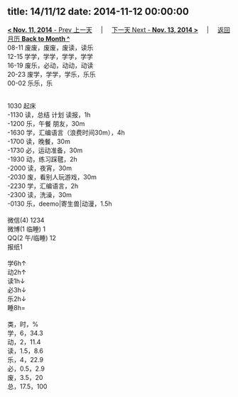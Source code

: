 title: 14/11/12
date: 2014-11-12 00:00:00
---
[**< Nov. 11, 2014** - Prev 上一天](/lifelogs/2014/11/d11.html) &nbsp; &nbsp; | &nbsp; &nbsp; [下一天 Next - **Nov. 13, 2014 >**](/lifelogs/2014/11/d13.html) &nbsp; &nbsp; |  &nbsp; &nbsp; [返回月历 **Back to Month ^**](/lifelogs/2014/11/index.html)
<br/>
08-11 废废，废废，废读，读乐<br/>12-15 学学，学学，学学，学学<br/>16-19 废乐，必动，动动，动读<br/>20-23 废学，学学，学乐，乐乐<br/>00-02 乐乐，乐<div><br/></div>1030 起床<br/>-1130 读，总结 计划 读报，1h<br/>-1200 乐，午餐 朋友，30m<br/>-1630 学，汇编语言（浪费时间30m），4h<br/>-1700 读，晚餐，30m<br/>-1730 必，运动准备，30m<br/>-1930 动，练习踩毽，2h<br/>-2000 读，夜宵，30m<br/>-2030 废，看别人玩游戏，30m<br/>-2230 学，汇编语言，2h<br/>-2300 读，洗澡，30m<br/>-0130 乐，deemo|寄生兽|动漫，1.5h<div><br/></div>微信(4) 1234<br/>微博(1 临睡) 1<br/>QQ(2 午/临睡) 12<br/>报纸1<div><br/></div>学6h↑<br/>动2h↑<br/>读1h↓<br/>必3h↓<br/>乐2h↓<br/>睡8h=<div><br/></div>类，时，%<br/>学，6，34.3<br/>动，2，11.4</div><div>读，1.5，8.6<br/>乐，4，22.9<br/>必，0.5，2.9<br/>废，3.5，20<br/>总，17.5，100</div>